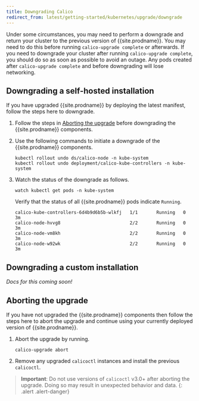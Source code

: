 ```yaml
---
title: Downgrading Calico
redirect_from: latest/getting-started/kubernetes/upgrade/downgrade
---
```


Under some circumstances, you may need to perform a downgrade and return your
cluster to the previous version of {{site.prodname}}. You may need to do this
before running `calico-upgrade complete` or afterwards. If you need to downgrade 
your cluster after running `calico-upgrade complete`, you should do so as soon
as possible to avoid an outage. Any pods created after `calico-upgrade complete`
and before downgrading will lose networking.

## Downgrading a self-hosted installation

If you have upgraded {{site.prodname}} by deploying the latest manifest,
follow the steps here to downgrade.

1. Follow the steps in [Aborting the upgrade](#aborting-the-upgrade)
   before downgrading the {{site.prodname}} components.

1. Use the following commands to initiate a downgrade of the {{site.prodname}} components.

   ```
   kubectl rollout undo ds/calico-node -n kube-system
   kubectl rollout undo deployment/calico-kube-controllers -n kube-system
   ```

1. Watch the status of the downgrade as follows.

   ```
   watch kubectl get pods -n kube-system
   ```
   
   Verify that the status of all {{site.prodname}} pods indicate `Running`.

   ```
   calico-kube-controllers-6d4b9d6b5b-wlkfj   1/1       Running   0          3m
   calico-node-hvvg8                          2/2       Running   0          3m
   calico-node-vm8kh                          2/2       Running   0          3m
   calico-node-w92wk                          2/2       Running   0          3m
   ```

## Downgrading a custom installation

_Docs for this coming soon!_

## Aborting the upgrade

If you have not upgraded the {{site.prodname}} components then follow
the steps here to abort the upgrade and continue using your currently deployed
version of {{site.prodname}}.

1. Abort the upgrade by running.

   ```
   calico-upgrade abort
   ```

1. Remove any upgraded `calicoctl` instances and install the previous `calicoctl`.

> **Important**: Do not use versions of `calicoctl` v3.0+ after aborting the upgrade.
> Doing so may result in unexpected behavior and data.
{: .alert .alert-danger}
